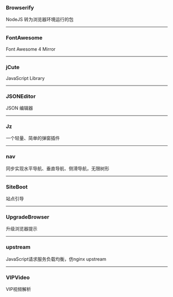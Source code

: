 ### Browserify
NodeJS 转为浏览器环境运行的包

---

### FontAwesome
Font Awesome 4 Mirror

---

### jCute
JavaScript Library

---

### JSONEditor
JSON 编辑器

---

### Jz
一个轻量、简单的弹窗插件

---

### nav
同步实现水平导航、垂直导航、侧滑导航，无限树形

---

### SiteBoot
站点引导

---

### UpgradeBrowser
升级浏览器提示

---

### upstream
JavaScript请求服务负载均衡，仿nginx upstream

---

### VIPVideo
VIP视频解析